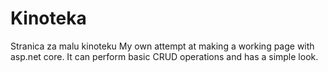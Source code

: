 # Kinoteka
Stranica za malu kinoteku
My own attempt at making a working page with asp.net core. It can perform basic CRUD operations and has a simple look.
